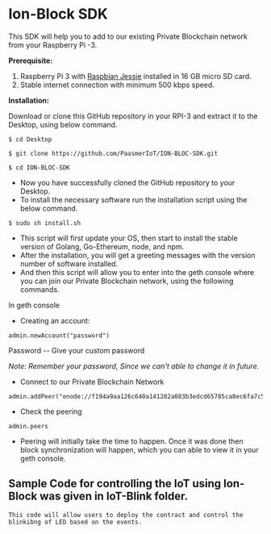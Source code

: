 # Ion-Block SDK 

This SDK will help you to add to our existing Private Blockchain network from your Raspberry Pi -3.

**Prerequisite:**

1. Raspberry Pi 3 with [Raspbian Jessie](https://www.raspberrypi.org/downloads/raspbian/) installed in 16 GB micro SD card.
2. Stable internet connection with minimum 500 kbps speed.

**Installation:**

Download or clone this GitHub repository in your RPI-3 and extract it to the Desktop, using below command.

```
$ cd Desktop

$ git clone https://github.com/PaasmerIoT/ION-BLOC-SDK.git

$ cd ION-BLOC-SDK
```

- Now you have successfully cloned the GitHub repository to your Desktop.
- To install the necessary software run the installation script using the below command.

```
$ sudo sh install.sh
```

- This script will first update your OS, then start to install the stable version of Golang, Go-Ethereum, node, and npm.
- After the installation, you will get a greeting messages with the version number of software installed.
- And then this script will allow you to enter into the geth console where you can join our Private Blockchain network, using the following commands.

In geth console 

* Creating an account:

```
admin.newAccount("password")              
```

Password -- Give your custom password 

*Note: Remember your password, Since we can't able to change it in future.*
 
- Connect to our Private Blockchain Network 

```
admin.addPeer("enode://f194a9aa126c640a141202a083b3edcd65785ca8ec6fa7c5d77065ef918c6a01d49512147826c11d2c60f6c1551eb5a120c33a16fb0c31f0879d582a4c247c7b@54.214.225.10:30303")
```

- Check the peering 

```
admin.peers
```

- Peering will initially take the time to happen. Once it was done then block synchronization will happen, which you can able to view it in your geth console.

## Sample Code for controlling the IoT using Ion-Block was given in IoT-Blink folder.
    This code will allow users to deploy the contract and control the blinkibng of LED based on the events.